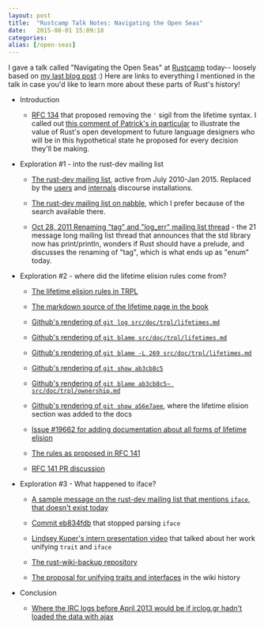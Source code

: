 ```yaml
---
layout: post
title:  "Rustcamp Talk Notes: Navigating the Open Seas"
date:   2015-08-01 15:09:18
categories:
alias: [/open-seas]
---
```


I gave a talk called "Navigating the Open Seas" at [Rustcamp](http://rustcamp.com) today-- loosely
based on [my last blog post](/2015/05/10/rustc-discovery/) :) Here are links to everything I mentioned in the talk in case you'd
like to learn more about these parts of Rust's history!

- Introduction

  - [RFC 134](https://github.com/rust-lang/rfcs/pull/134) that proposed removing the `'` sigil from the lifetime syntax. I called out [this comment of Patrick's in particular](https://github.com/rust-lang/rfcs/pull/134#issuecomment-47054728) to illustrate the value of Rust's open development to future language designers who will be in this hypothetical state he proposed for every decision they'll be making.

- Exploration #1 - into the rust-dev mailing list

  - [The rust-dev mailing list](https://mail.mozilla.org/pipermail/rust-dev/), active from July 2010-Jan 2015. Replaced by the [users](https://users.rust-lang.org/) and [internals](https://internals.rust-lang.org/) discourse installations.

  - [The rust-dev mailing list on nabble](http://rust-dev.1092773.n5.nabble.com/), which I prefer because of the search available there.

  - [Oct 28, 2011 Renaming "tag" and "log_err" mailing list thread](http://rust-dev.1092773.n5.nabble.com/Renaming-quot-tag-quot-and-quot-log-err-quot-td991.html) - the 21 message long mailing list thread that announces that the std library now has print/println, wonders if Rust should have a prelude, and discusses the renaming of "tag", which is what ends up as "enum" today.

- Exploration #2 - where did the lifetime elision rules come from?

  - [The lifetime elision rules in TRPL](https://doc.rust-lang.org/stable/book/lifetimes.html#lifetime-elision)

  - [The markdown source of the lifetime page in the book](https://github.com/rust-lang/rust/blob/master/src/doc/trpl/lifetimes.md)

  - [Github's rendering of `git log src/doc/trpl/lifetimes.md`](https://github.com/rust-lang/rust/commits/master/src/doc/trpl/lifetimes.md)

  - [Github's rendering of `git blame src/doc/trpl/lifetimes.md`](https://github.com/rust-lang/rust/blame/master/src/doc/trpl/lifetimes.md)

  - [Github's rendering of `git blame -L 269 src/doc/trpl/lifetimes.md`](https://github.com/rust-lang/rust/blame/master/src/doc/trpl/lifetimes.md#L269)

  - [Github's rendering of `git show ab3cb8c5`](https://github.com/rust-lang/rust/commit/ab3cb8c5ae3b9fe86faa1dfa9402145788a005f5)

  - [Github's rendering of `git blame ab3cb8c5~ src/doc/trpl/ownership.md`](https://github.com/rust-lang/rust/commit/ab3cb8c5ae3b9fe86faa1dfa9402145788a005f5)

  - [Github's rendering of `git show a56e7aee`](https://github.com/rust-lang/rust/commit/a56e7aee81733485d6edd415ab383347232e3c36), where the lifetime elision section was added to the docs

  - [Issue #19662 for adding documentation about all forms of lifetime elision](https://github.com/rust-lang/rust/issues/19662)

  - [The rules as proposed in RFC 141](https://github.com/rust-lang/rfcs/blob/master/text/0141-lifetime-elision.md#the-rules)

  - [RFC 141 PR discussion](https://github.com/rust-lang/rfcs/pull/141)

- Exploration #3 - What happened to iface?

  - [A sample message on the rust-dev mailing list that mentions `iface`, that doesn't exist today](http://rust-dev.1092773.n5.nabble.com/RFC-Removing-as-a-WIP-tp1910.html)

  - [Commit eb834fdb](https://github.com/rust-lang/rust/commit/eb834fdb) that stopped parsing `iface`

  - [Lindsey Kuper's intern presentation video](https://air.mozilla.org/rust-typeclasses/) that talked about her work unifying `trait` and `iface`

  - [The rust-wiki-backup repository](https://github.com/rust-lang/rust-wiki-backup)

  - [The proposal for unifying traits and interfaces](https://github.com/rust-lang/rust-wiki-backup/blob/95602c07a543404117685439c58586af756c918f/Proposal-for-unifying-traits-and-interfaces.md) in the wiki history

- Conclusion

  - [Where the IRC logs before April 2013 would be if irclog.gr hadn't loaded the data with ajax](https://web.archive.org/web/20130530235831/http://irclog.gr/#browse/irc.mozilla.org/rust)


